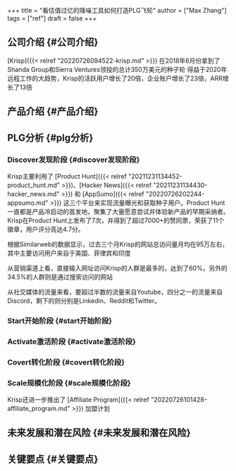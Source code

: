 +++
title = "看估值过亿的降噪工具如何打造PLG飞轮"
author = ["Max Zhang"]
tags = ["ref"]
draft = false
+++

## 公司介绍 {#公司介绍}

[Krisp]({{< relref "20220726094522-krisp.md" >}}) 在2018年6月份拿到了Shanda Group和Sierra Ventures领投的总计350万美元的种子轮
得益于2020年远程工作的大趋势，Krisp的活跃用户增长了20倍，企业账户增长了23倍，ARR增长了13倍


## 产品介绍 {#产品介绍}


## PLG分析 {#plg分析}


### Discover发现阶段 {#discover发现阶段}

Krisp主要利用了 [Product Hunt]({{< relref "20211231134452-product_hunt.md" >}})、[Hacker News]({{< relref "20211231134430-hacker_news.md" >}}) 和 [AppSumo]({{< relref "20220726202244-appsumo.md" >}}) 这三个平台来实现流量曝光和获取种子用户。Product Hunt一直都是产品冷启动的首发地，聚集了大量愿意尝试并体验新产品的早期采纳者。Krisp在Product Hunt上发布了7次，并得到了超过7000+的赞同票，荣获了11个徽章，用户评分高达4.7分。

根据Similarweb的数据显示，过去三个月Krisp的网站总访问量月均在95万左右，其中主要访问用户来自于美国、菲律宾和印度

从营销渠道上看，直接输入网址访问Krisp的人群是最多的，达到了60%，另外的34.5%的人群则是通过搜索访问的网站

从社交媒体的流量来看，要超过半数的流量来自Youtube，四分之一的流量来自Discord，剩下的则分别是Linkedin、Reddit和Twitter。


### Start开始阶段 {#start开始阶段}


### Activate激活阶段 {#activate激活阶段}


### Covert转化阶段 {#covert转化阶段}


### Scale规模化阶段 {#scale规模化阶段}

Krisp还进一步推出了 [Affiliate Program]({{< relref "20220726101428-affiliate_program.md" >}}) 加盟计划


## 未来发展和潜在风险 {#未来发展和潜在风险}


## 关键要点 {#关键要点}
